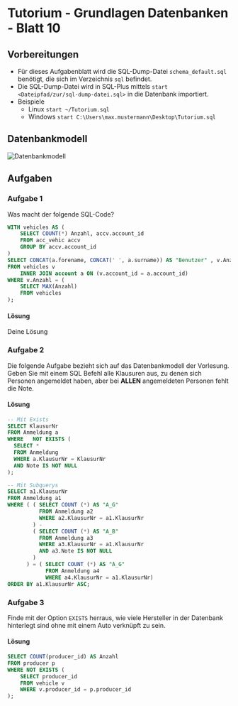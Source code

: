 # Tutorium - Grundlagen Datenbanken - Blatt 10

## Vorbereitungen
* Für dieses Aufgabenblatt wird die SQL-Dump-Datei `schema_default.sql` benötigt, die sich im Verzeichnis `sql` befindet.
* Die SQL-Dump-Datei wird in SQL-Plus mittels `start <Dateipfad/zur/sql-dump-datei.sql>` in die Datenbank importiert.
* Beispiele
  * Linux `start ~/Tutorium.sql`
  * Windows `start C:\Users\max.mustermann\Desktop\Tutorium.sql`

## Datenbankmodell
![Datenbankmodell](./img/schema_default.png)

## Aufgaben

### Aufgabe 1
Was macht der folgende SQL-Code?

```sql
WITH vehicles AS (
    SELECT COUNT(*) Anzahl, accv.account_id
    FROM acc_vehic accv
    GROUP BY accv.account_id
)
SELECT CONCAT(a.forename, CONCAT(' ', a.surname)) AS "Benutzer" , v.Anzahl AS "Anzahl"
FROM vehicles v
    INNER JOIN account a ON (v.account_id = a.account_id)
WHERE v.Anzahl = (
    SELECT MAX(Anzahl)
    FROM vehicles
);
```

#### Lösung
Deine Lösung

### Aufgabe 2
Die folgende Aufgabe bezieht sich auf das Datenbankmodell der Vorlesung.
Geben Sie mit einem SQL Befehl alle Klausuren aus, zu denen sich Personen angemeldet haben, aber bei **ALLEN** angemeldeten Personen fehlt die Note.

#### Lösung
```sql
-- Mit Exists
SELECT KlausurNr
FROM Anmeldung a
WHERE	NOT EXISTS (
  SELECT *
  FROM Anmeldung
  WHERE a.KlausurNr = KlausurNr
  AND Note IS NOT NULL
);

-- Mit Subquerys
SELECT a1.KlausurNr
FROM Anmeldung a1
WHERE ( ( SELECT COUNT (*) AS "A_G"
          FROM Anmeldung a2
          WHERE a2.KlausurNr = a1.KlausurNr
        ) -
        ( SELECT COUNT (*) AS "A_B"
          FROM Anmeldung a3
          WHERE a3.KlausurNr = a1.KlausurNr
          AND a3.Note IS NOT NULL
        )
      ) = ( SELECT COUNT (*) AS "A_G"
            FROM Anmeldung a4
            WHERE a4.KlausurNr = a1.KlausurNr)
ORDER BY a1.KlausurNr ASC;
```

### Aufgabe 3
Finde mit der Option `EXISTS` herraus, wie viele Hersteller in der Datenbank hinterlegt sind ohne mit einem Auto verknüpft zu sein.

#### Lösung
```sql
SELECT COUNT(producer_id) AS Anzahl
FROM producer p
WHERE NOT EXISTS (
    SELECT producer_id
    FROM vehicle v
    WHERE v.producer_id = p.producer_id
);
```
